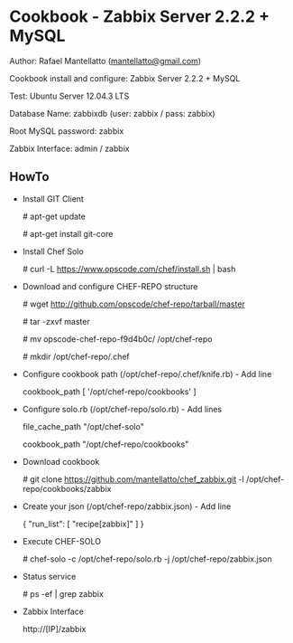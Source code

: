 Cookbook - Zabbix Server 2.2.2 + MySQL
===============

Author: Rafael Mantellatto (mantellatto@gmail.com)

Cookbook install and configure: Zabbix Server 2.2.2 + MySQL

Test: Ubuntu Server 12.04.3 LTS

Database Name: zabbixdb (user: zabbix / pass: zabbix)

Root MySQL password: zabbix

Zabbix Interface: admin / zabbix

HowTo
------------

* Install GIT Client

  \# apt-get update

  \# apt-get install git-core

* Install Chef Solo

  \# curl -L https://www.opscode.com/chef/install.sh | bash

* Download and configure CHEF-REPO structure

  \# wget http://github.com/opscode/chef-repo/tarball/master
  
  \# tar -zxvf master
  
  \# mv opscode-chef-repo-f9d4b0c/ /opt/chef-repo
  
  \# mkdir /opt/chef-repo/.chef

* Configure cookbook path (/opt/chef-repo/.chef/knife.rb) - Add line

  cookbook_path [ '/opt/chef-repo/cookbooks' ]
  
* Configure solo.rb (/opt/chef-repo/solo.rb) - Add lines

  file_cache_path "/opt/chef-solo"
  
  cookbook_path "/opt/chef-repo/cookbooks"

* Download cookbook

  \# git clone https://github.com/mantellatto/chef_zabbix.git -l /opt/chef-repo/cookbooks/zabbix

* Create your json (/opt/chef-repo/zabbix.json) - Add line

  { "run_list": [ "recipe[zabbix]" ] }

* Execute CHEF-SOLO

  \# chef-solo -c /opt/chef-repo/solo.rb -j /opt/chef-repo/zabbix.json

* Status service

  \# ps -ef | grep zabbix
  
* Zabbix Interface

  http://[IP]/zabbix

